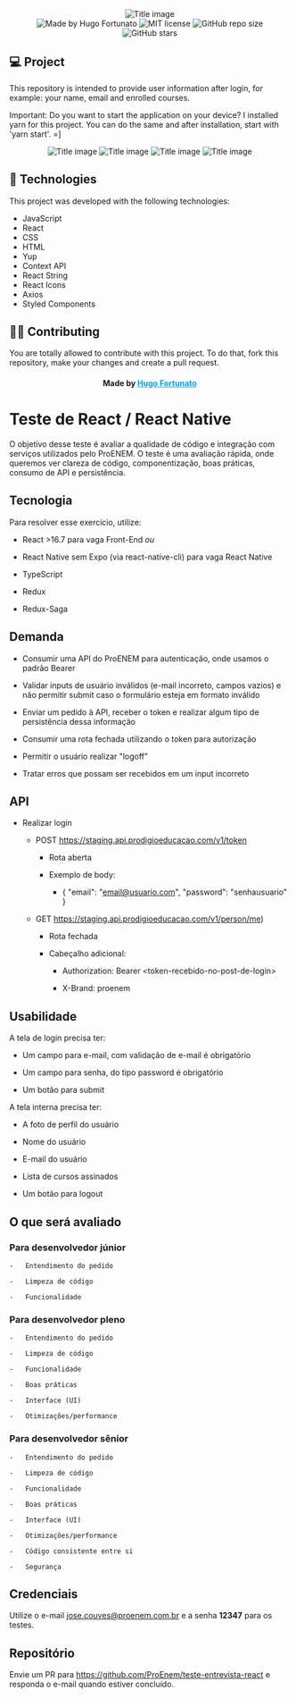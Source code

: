 <div align="center">
  <img alt="Title image" src="https://i.ibb.co/vL2Ydmk/example4.png">
  
  <div align="center">
    <img alt="Made by Hugo Fortunato" src="https://img.shields.io/badge/madeby-hugofortunato-blue">
    <img alt="MIT license" src="https://img.shields.io/badge/license-MIT-red">
    <img alt="GitHub repo size" src="https://img.shields.io/github/repo-size/figormartins/pokemon">
    <img alt="GitHub stars" src="https://img.shields.io/github/stars/figormartins/pokemon?style=social">
  </div>
</div>


## 💻 Project


This repository is intended to provide user information after login, for example: your name, email and enrolled courses.

Important: Do you want to start the application on your device?
           I installed yarn for this project. You can do the same and after installation, start with 'yarn start'. =]

>

<div align="center">
  <img alt="Title image" src="https://i.ibb.co/Pj1NFBh/landing.png">
  <img alt="Title image" src="https://i.ibb.co/VSn8CkH/example1.png">
  <img alt="Title image" src="https://i.ibb.co/16c4pbz/example2.png">
  <img alt="Title image" src="https://i.ibb.co/prMWR5p/example3.png">
</div>

>

## 🚀 Technologies

This project was developed with the following technologies:

- JavaScript
- React
- CSS
- HTML
- Yup
- Context API
- React String
- React Icons
- Axios
- Styled Components

>

## 👊🏼 Contributing
You are totally allowed to contribute with this project. To do that, fork this repository, make your changes and create a pull request.

> >

<h4 align="center">
    Made by <a href="https://www.linkedin.com/in/hugofor/" style="color: #00a0df" target="_blank">Hugo Fortunato</a>
</h4>










# Teste de React / React Native

O objetivo desse teste é avaliar a qualidade de código e integração com
serviços utilizados pelo ProENEM. O teste é uma avaliação rápida, onde
queremos ver clareza de código, componentização, boas práticas, consumo
de API e persistência.

## Tecnologia

Para resolver esse exercício, utilize:

-   React \>16.7 para vaga Front-End *ou*

-   React Native sem Expo (via react-native-cli) para vaga React Native

-   TypeScript

-   Redux

-   Redux-Saga

## Demanda

-   Consumir uma API do ProENEM para autenticação, onde usamos o padrão Bearer

-   Validar inputs de usuário inválidos (e-mail incorreto, campos vazios) e não permitir submit caso o formulário esteja em formato inválido

-   Enviar um pedido à API, receber o token e realizar algum tipo de persistência dessa informação

-   Consumir uma rota fechada utilizando o token para autorização

-   Permitir o usuário realizar "logoff"

-   Tratar erros que possam ser recebidos em um input incorreto

## API

-   Realizar login

    -   POST https://staging.api.prodigioeducacao.com/v1/token

        -   Rota aberta

        -   Exemplo de body:

            -   { "email": "email@usuario.com", "password": "senhausuario" }

    -   GET https://staging.api.prodigioeducacao.com/v1/person/me)

        -   Rota fechada

        -   Cabeçalho adicional:

            -   Authorization: Bearer \<token-recebido-no-post-de-login\>

            -   X-Brand: proenem

## Usabilidade

A tela de login precisa ter:

-   Um campo para e-mail, com validação de e-mail é obrigatório

-   Um campo para senha, do tipo password é obrigatório

-   Um botão para submit

A tela interna precisa ter:

-   A foto de perfil do usuário

-   Nome do usuário

-   E-mail do usuário

-   Lista de cursos assinados

-   Um botão para logout

## O que será avaliado

###   Para desenvolvedor júnior

    -   Entendimento do pedido

    -   Limpeza de código

    -   Funcionalidade

###   Para desenvolvedor pleno

    -   Entendimento do pedido

    -   Limpeza de código

    -   Funcionalidade

    -   Boas práticas

    -   Interface (UI)

    -   Otimizações/performance

###   Para desenvolvedor sênior

    -   Entendimento do pedido

    -   Limpeza de código

    -   Funcionalidade

    -   Boas práticas

    -   Interface (UI)

    -   Otimizações/performance

    -   Código consistente entre si

    -   Segurança

## Credenciais

Utilize o e-mail jose.couves@proenem.com.br e a senha **12347** para os testes.

## Repositório

Envie um PR para https://github.com/ProEnem/teste-entrevista-react e responda o e-mail quando estiver concluído.
